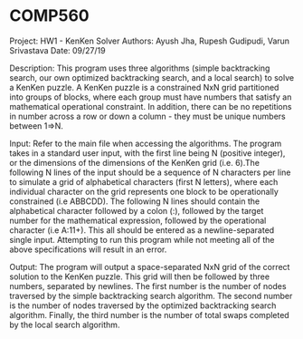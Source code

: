 # COMP560
Project:     HW1 - KenKen Solver
Authors:     Ayush Jha, Rupesh Gudipudi, Varun Srivastava
Date:        09/27/19

Description: This program uses three algorithms (simple backtracking search,
             our own optimized backtracking search, and a local search) to
             solve a KenKen puzzle. A KenKen puzzle is a constrained NxN grid
             partitioned into groups of blocks, where each group must have numbers
             that satisfy an mathematical operational constraint. In addition,
             there can be no repetitions in number across a row or down a column
             - they must be unique numbers between 1=>N.

Input:       Refer to the main file when accessing the algorithms.
             The program takes in a standard user input, with the first line being
             N (positive integer), or the dimensions of the dimensions of the KenKen
             grid (i.e. 6).The following N lines of the input should be a sequence
             of N characters per line to simulate a grid of alphabetical characters
             (first N letters), where each individual character on the grid represents
             one block to be operationally constrained (i.e ABBCDD). The following
             N lines should contain the alphabetical character followed by a
             colon (:), followed by the target number for the mathematical expression,
             followed by the operational character (i.e A:11+). This all should be
             entered as a newline-separated single input. Attempting to run this
             program while not meeting all of the above specifications will result
             in an error.

Output:      The program will output a space-separated  NxN grid of the correct
             solution to the KenKen puzzle. This grid will then be followed by
             three numbers, separated by newlines. The first number is the number
             of nodes traversed by the simple backtracking search algorithm.
             The second number is the number of nodes traversed by the optimized
             backtracking search algorithm. Finally, the third number is the number
             of total swaps completed by the local search algorithm.
